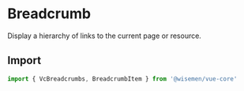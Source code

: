 # Breadcrumb

Display a hierarchy of links to the current page or resource.

## Import

```ts
import { VcBreadcrumbs, BreadcrumbItem } from '@wisemen/vue-core'
```

<!-- @include: ./breadcrumbs-meta.md -->
